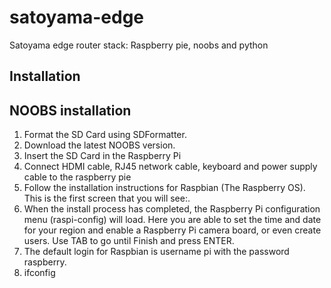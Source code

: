 satoyama-edge
=============
Satoyama edge router stack: Raspberry pie, noobs and python

## Installation

## NOOBS installation

1. Format the SD Card using SDFormatter.
2. Download the latest NOOBS version.
3. Insert the SD Card in the Raspberry Pi
4. Connect HDMI cable, RJ45 network cable, keyboard and power supply cable to the raspberry pie
5. Follow the installation instructions for Raspbian (The Raspberry OS). This is the first screen that you will see:.
6. When the install process has completed, the Raspberry Pi configuration menu (raspi-config) will load. Here you are able to set the time and date for your region and enable a Raspberry Pi camera board, or even create users.  Use TAB to go until Finish and press ENTER.
7. The default login for Raspbian is username pi with the password raspberry.
8. ifconfig
